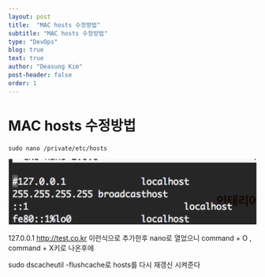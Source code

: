 ```yaml
---
layout: post
title:  "MAC hosts 수정방법"
subtitle: "MAC hosts 수정방법"
type: "DevOps"
blog: true
text: true
author: "Deasung Kim"
post-header: false
order: 1
---
```


# MAC hosts 수정방법

```
sudo nano /private/etc/hosts
```
![](./img/20170625-mac-hosts-update.png)

127.0.0.1 http://test.co.kr 이런식으로 추가한후 nano로 열었으니 command + O , command + X키로 나온후에

sudo dscacheutil -flushcache로 hosts를 다시 재갱신 시켜준다